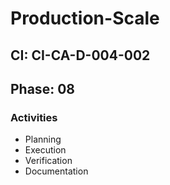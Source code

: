 # Production-Scale

## CI: CI-CA-D-004-002
## Phase: 08

### Activities
- Planning
- Execution
- Verification
- Documentation
